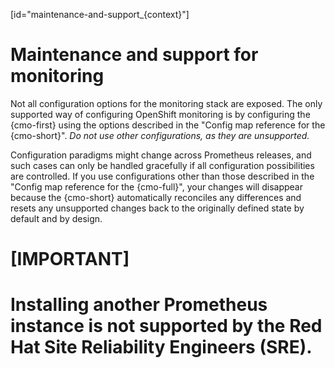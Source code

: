 [id="maintenance-and-support_{context}"]
# Maintenance and support for monitoring

Not all configuration options for the monitoring stack are exposed. The only supported way of configuring OpenShift monitoring is by configuring the {cmo-first} using the options described in the "Config map reference for the {cmo-short}". _Do not use other configurations, as they are unsupported._

Configuration paradigms might change across Prometheus releases, and such cases can only be handled gracefully if all configuration possibilities are controlled. If you use configurations other than those described in the "Config map reference for the {cmo-full}", your changes will disappear because the {cmo-short} automatically reconciles any differences and resets any unsupported changes back to the originally defined state by default and by design.


[IMPORTANT]
====
Installing another Prometheus instance is not supported by the Red Hat Site Reliability Engineers (SRE).
====

